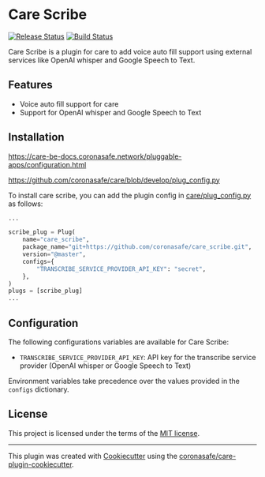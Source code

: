 # Care Scribe

[![Release Status](https://img.shields.io/pypi/v/care_scribe.svg)](https://pypi.python.org/pypi/care_scribe)
[![Build Status](https://github.com/coronasafe/care_scribe/actions/workflows/build.yaml/badge.svg)](https://github.com/coronasafe/care_scribe/actions/workflows/build.yaml)

Care Scribe is a plugin for care to add voice auto fill support using external services like OpenAI whisper and Google Speech to Text.


## Features

- Voice auto fill support for care
- Support for OpenAI whisper and Google Speech to Text

## Installation

https://care-be-docs.coronasafe.network/pluggable-apps/configuration.html

https://github.com/coronasafe/care/blob/develop/plug_config.py


To install care scribe, you can add the plugin config in [care/plug_config.py](https://github.com/coronasafe/care/blob/develop/plug_config.py) as follows:

```python
...

scribe_plug = Plug(
    name="care_scribe",
    package_name="git+https://github.com/coronasafe/care_scribe.git",
    version="@master",
    configs={
        "TRANSCRIBE_SERVICE_PROVIDER_API_KEY": "secret",
    },
)
plugs = [scribe_plug]
...
```

## Configuration

The following configurations variables are available for Care Scribe:

- `TRANSCRIBE_SERVICE_PROVIDER_API_KEY`: API key for the transcribe service provider (OpenAI whisper or Google Speech to Text)

Environment variables take precedence over the values provided in the `configs` dictionary.

## License

This project is licensed under the terms of the [MIT license](LICENSE).


---
This plugin was created with [Cookiecutter](https://github.com/audreyr/cookiecutter) using the [coronasafe/care-plugin-cookiecutter](https://github.com/coronasafe/care-plugin-cookiecutter).